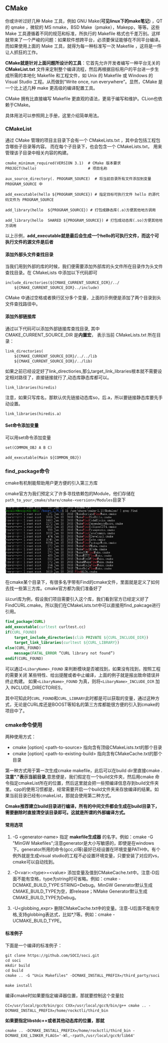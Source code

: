 ## CMake
你或许听过好几种 Make 工具，例如 GNU Make(**可见linux下的make笔记**) ，QT 的 qmake ，微软的 MS nmake，BSD Make（pmake），Makepp，等等。这些 Make 工具遵循着不同的规范和标准，所执行的 Makefile 格式也千差万别。这样就带来了一个严峻的问题：如果软件想跨平台，必须要保证能够在不同平台编译。而如果使用上面的 Make 工具，就得为每一种标准写一次 Makefile ，这将是一件让人抓狂的工作。

**CMake就是针对上面问题所设计的工具**：它首先允许开发者编写一种平台无关的 **CMakeList.txt** 文件来定制整个编译流程，然后再根据目标用户的平台进一步生成所需的本地化 Makefile 和工程文件，如 Unix 的 Makefile 或 Windows 的 Visual Studio 工程。从而做到“Write once, run everywhere”。显然，CMake 是一个比上述几种 make 更高级的编译配置工具。

CMake 拥有比直接编写 Makefile 更直观的语法，更易于编写和维护。CLion也依赖于CMake。


具体用法可以参照网上手册，这里介绍简单用法。

### CMakeList
通过 CMake 管理的项目主目录下会有一个 CMakeLists.txt ，其中会包括工程包含哪些子目录等内容。 而在每个子目录下，也会包含一个 CMakeLists.txt， 用来管理该子目录中相关内容的构建。

```
cmake_minimum_required(VERSION 3.1)  # CMake 版本要求
PROJECT(hello)                       # 项目名称

aux_source_directory(. PROGRAM_SOURCE)  # 将当前目录所有文件添加到变量 PROGRAM_SOURCE 中

add_executable(hello ${PROGRAM_SOURCE}) # 指定目标可执行文件 hello 的源代码文件为 PROGRAM_SOURCE

add_library(hello  ${PROGRAM_SOURCE}) # 打包成静态库(.a)方便其他地方调用

add_library(hello  SHARED ${PROGRAM_SOURCE}) # 打包成动态库(.so)方便其他地方调用

```

以上示例，**add_executable就是最后会生成一个hello的可执行文件，而这个可执行文件的源文件是后者**

#### 添加外部头文件查找目录
当我们用到外部的库的时候，我们便需要添加外部库的头文件所在目录作为头文件查找目录。在 CMakeLists 中添加以下代码即可

```
include_directories(${CMAKE_CURRENT_SOURCE_DIR}/../
    ${CMAKE_CURRENT_SOURCE_DIR}../include)
```

CMake 中通过空格或者换行区分多个变量，上面的示例便是添加了两个目录到头文件查找路径中。

#### 添加外部链接库
通过以下代码可以添加外部链接库查找目录, 其中 CMAKE_CURRENT_SOURCE_DIR 是**内置宏**， 表示当前 CMakeLists.txt 所在目录：

```
link_directories(
    ${CMAKE_CURRENT_SOURCE_DIR}/../../lib
    ${CMAKE_CURRENT_SOURCE_DIR}/../lib)
```

如果之前已经设定好了link_directiories,那么target_link_libraries根本就不需要设定相对路径了，直接链接就行了,动态库静态库都可以。

```
link_libraries(hiredis)
```

注意，如果只写库名，那默认优先链接动态库so，后.a，所以要链接静态库要先手动设置。

```
link_libraries(hiredis.a)
```

#### Set命令添加变量

可以用set命令添加变量

```
set(COMMON_OBJ A B C)

add_executable(Main ${COMMON_OBJ})
```

### find_package命令

cmake有机制能帮助用户更方便的引入第三方库

cmake官方为我们预定义了许多寻找依赖包的Module，他们存储在`path_to_your_cmake/share/cmake-<version>/Modules`目录下

![1616248526789](image/1616248526789.png)

在cmake某个目录下，有很多名字带有Find的cmake文件，里面就是定义了如何去找一些第三方库。cmake官方都为我们准备好了

以curl库为例，假设我们项目需要引入这个库，我们看到官方已经定义好了FindCURL.cmake。所以我们在CMakeLists.txt中可以直接用find_pakcage进行引用。

```cmake
find_package(CURL)
add_executable(curltest curltest.cc)
if(CURL_FOUND)
    target_include_directories(clib PRIVATE ${CURL_INCLUDE_DIR})
    target_link_libraries(curltest ${CURL_LIBRARY})
else(CURL_FOUND)
    message(FATAL_ERROR ”CURL library not found”)
endif(CURL_FOUND)
```

可以通过`<LibaryName>_FOUND` 来判断模块是否被找到，如果没有找到，按照工程的需要关闭 某些特性、给出提醒或者中止编译，上面的例子就是报出致命错误并终止构建。 如果`<LibaryName>_FOUND` 为真，则将`<LibaryName>_INCLUDE_DIR` 加入 INCLUDE_DIRECTORIES，

其中可知此时`CURL_FOUND`和`CURL_LIBRARY`此时都是可以获取的变量，通过这种方式，无论是CURL库还是BOOST等知名的第三方库都能很方便的引入到cmake的项目中了。

### cmake命令使用

两种使用方式：

 - cmake [option] <path-to-source\> 指向含有顶级CMakeLists.txt的那个目录
 - cmake [option] <path-to-existing-build\> 指向含有CMakeCache.txt的那个目录

第一种方式用于第一次生成cmake makefile，此后可以在build dir里直接cmake . **注意"."表示当前目录**,意思便是，我们假定在一个build文件夹，然后用cmake 命令指定cmakeList所在的位置，然后这里就会把一些预编译信息存到build文件夹里。cpp的使用习惯都是，经常需要开启一个build文件夹来存放编译的结果。如果当前目录已经有cmakeList，那就会使用第二种方式。

**Cmake推荐建立build目录进行编译，所有的中间文件都会生成在build目录下，需要删除时直接清空该目录即可。这就是所谓的外部编译方式。**

#### 常用选项
1. -G <generator-name\> 指定 **makefile生成器** 的名字。例如：cmake -G "MinGW Makefiles";注意generator是大小写敏感的，即使是在windows下。generator所用的命令(gcc,cl等)最好已经设置在环境变量PATH中。有个例外就是生成visual studio的工程不必设置环境变量，只要安装了对应的vs，cmake可以自动找到。

2. -D<var\>:<type\>=<value\> 添加变量及值到CMakeCache.txt中。注意-D后面不能有空格，type为string时可省略。例如：cmake -DCMAKE_BUILD_TYPE:STRING=Debug。MinGW Generator默认生成CMAKE_BUILD_TYPE为空，即release；NMake Generator默认生成CMAKE_BUILD_TYPE为Debug。

3. -U<globbing_expr\> 删除CMakeCache.txt中的变量。注意-U后面不能有空格,支持globbing表达式，比如*,?等。例如：cmake -UCMAKE_BUILD_TYPE。

#### 标准例子

下面是一个编译的标准例子：

```
git clone https://github.com/SOCI/soci.git
cd soci
mkdir build
cd build
cmake .. -G "Unix Makefiles" -DCMAKE_INSTALL_PREFIX=/third_party/soci

make install

```

编译cmake时如果要指定编译器位置，那就要控制这个变量拉

```
CC=/usr/local/gcc9/bin/gcc CXX=/usr/local/gcc9/bin/g++ cmake .. -DCMAKE_INSTALL_PREFIX=/home/rockctli/third_bin 

```

**如果要指定libstdc++或者其他动态库的位置，那就**

```
cmake .. -DCMAKE_INSTALL_PREFIX=/home/rockctli/third_bin -DCMAKE_EXE_LINKER_FLAGS='-Wl,-rpath,/usr/local/gcc9/lib64'
```